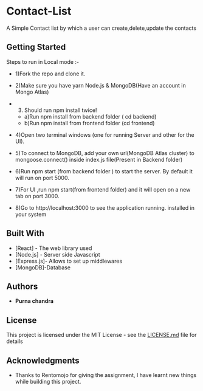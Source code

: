 # Contact-List

A Simple Contact list by which a user can create,delete,update the contacts

## Getting Started

Steps to run in Local mode :-

- 1)Fork the repo and clone it.
- 2)Make sure you have yarn Node.js & MongoDB(Have an account in Mongo Atlas)

- 3. Should run npm install twice!
  - a)Run npm install from backend folder ( cd backend)
  - b)Run npm install from frontend folder (cd frontend)
- 4)Open two terminal windows (one for running Server and other for the UI).
- 5)To connect to MongoDB, add your own url(MongoDB Atlas cluster) to mongoose.connect() inside index.js file(Present in Backend folder)

- 6)Run npm start (from backend folder ) to start the server. By default it will run on port 5000.
- 7)For UI ,run npm start(from frontend folder) and it will open on a new tab on port 3000.
- 8)Go to http://localhost:3000 to see the application running.
  installed in your system

## Built With

- [React] - The web library used
- [Node.js] - Server side Javascript
- [Express.js]- Allows to set up middlewares
- [MongoDB]-Database

## Authors

- **Purna chandra**

## License

This project is licensed under the MIT License - see the [LICENSE.md](LICENSE.md) file for details

## Acknowledgments

- Thanks to Rentomojo for giving the assignment, I have learnt new things while building this project.
